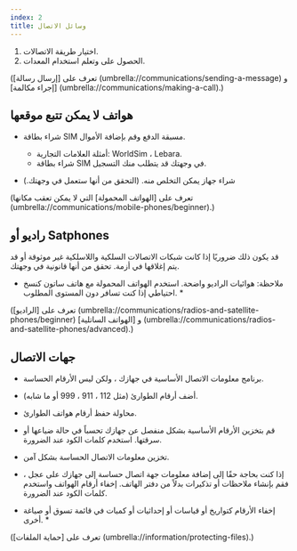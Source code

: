 ```yaml
---
index: 2
title: وسائل الاتصال
---
```

1. اختيار طريقة الاتصالات.
2. الحصول على وتعلم استخدام المعدات.

(تعرف على [إرسال رسالة] (umbrella://communications/sending-a-message) و [إجراء مكالمة] (umbrella://communications/making-a-call).) 

## هواتف لا يمكن تتبع موقعها

*   شراء بطاقة SIM مسبقة الدفع وقم بإضافة الأموال.

    * أمثلة العلامات التجارية: WorldSim ، Lebara.
    * شراء بطاقة SIM في وجهتك قد يتطلب منك التسجيل.

*   شراء جهاز يمكن التخلص منه. (التحقق من أنها ستعمل في وجهتك.)

(تعرف على  [الهواتف المحمولة] التي لا يمكن تعقب مكانها (umbrella://communications/mobile-phones/beginner).)

## راديو أو Satphones

قد يكون ذلك ضروريًا إذا كانت شبكات الاتصالات السلكية واللاسلكية غير موثوقة أو قد يتم إغلاقها في أزمة. تحقق من أنها قانونية في وجهتك.

* ملاحظة: هوائيات الراديو واضحة. استخدم الهواتف المحمولة مع هاتف ساتون كنسخ احتياطي إذا كنت تسافر دون المستوى المطلوب. *

(تعرف على [الراديو] (umbrella://communications/radios-and-satellite-phones/beginner)  و [الهواتف الساتلية] (umbrella://communications/radios-and-satellite-phones/advanced).)

## جهات الاتصال

*   برنامج معلومات الاتصال الأساسية في جهازك ، ولكن ليس الأرقام الحساسة.
*   أضف أرقام الطوارئ (مثل 112 ، 911 ، 999 أو ما شابه).
*   محاولة حفظ أرقام هواتف الطوارئ.
*   قم بتخزين الأرقام الأساسية بشكل منفصل عن جهازك تحسباً في حالة ضياعها أو سرقتها. استخدم كلمات الكود عند الضرورة.
*   تخزين معلومات الاتصال الحساسة بشكل آمن.
*   إذا كنت بحاجة حقًا إلى إضافة معلومات جهة اتصال حساسة إلى جهازك على عجل ، فقم بإنشاء ملاحظات أو تذكيرات بدلاً من دفتر الهاتف. إخفاء أرقام الهواتف واستخدم كلمات الكود عند الضرورة.

* إخفاء الأرقام كتواريخ أو قياسات أو إحداثيات أو كميات في قائمة تسوق أو صياغة أخرى. *

(تعرف على [حماية الملفات] (umbrella://information/protecting-files).)